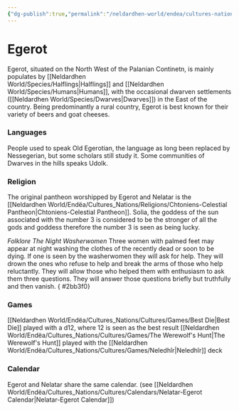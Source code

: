 ```yaml
---
{"dg-publish":true,"permalink":"/neldardhen-world/endea/cultures-nations/places/egerot/"}
---
```


# Egerot
Egerot, situated on the North West of the Palanian Continetn, is mainly populates by [[Neldardhen World/Species/Halflings\|Halflings]] and [[Neldardhen World/Species/Humans\|Humans]], with the occasional dwarven settlements ([[Neldardhen World/Species/Dwarves\|Dwarves]]) in the East of the country. Being predominantly a rural country, Egerot is best known for their variety of beers and goat cheeses.

### Languages
People used to speak Old Egerotian, the language as long been replaced by Nessegerian, but some scholars still study it.
Some communities of Dwarves in the hills speaks Udolk.
### Religion
The original pantheon worshipped by Egerot and Nelatar is the [[Neldardhen World/Endëa/Cultures_Nations/Religions/Chtoniens-Celestial Pantheon\|Chtoniens-Celestial Pantheon]].
Solia, the goddess of the sun associated with the number 3  is considered to be the stronger of all the gods and goddess therefore the number 3 is seen as being lucky.

*Folklore*
*The Night Washerwomen*
Three women with palmed feet may appear at night washing the clothes of the recently dead or soon to be dying.
If one is seen by the washerwomen they will ask for help. They will drown the ones who refuse to help and break the arms of those who help reluctantly. They will allow those who helped them with enthusiasm to ask them three questions. They will answer those questions briefly but truthfully and then vanish.
{ #2bb3f0}


### Games
[[Neldardhen World/Endëa/Cultures_Nations/Cultures/Games/Best Die\|Best Die]] played with a d12, where 12 is seen as the best result
[[Neldardhen World/Endëa/Cultures_Nations/Cultures/Games/The Werewolf's Hunt\|The Werewolf's Hunt]] played with the [[Neldardhen World/Endëa/Cultures_Nations/Cultures/Games/Neledhîr\|Neledhîr]] deck

### Calendar
Egerot and Nelatar share the same calendar. (see [[Neldardhen World/Endëa/Cultures_Nations/Cultures/Calendars/Nelatar-Egerot Calendar\|Nelatar-Egerot Calendar]])